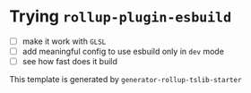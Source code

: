 # Trying `rollup-plugin-esbuild`

- [ ] make it work with `GLSL`
- [ ] add meaningful config to use esbuild only in `dev` mode
- [ ] see how fast does it build

This template is generated by `generator-rollup-tslib-starter`
